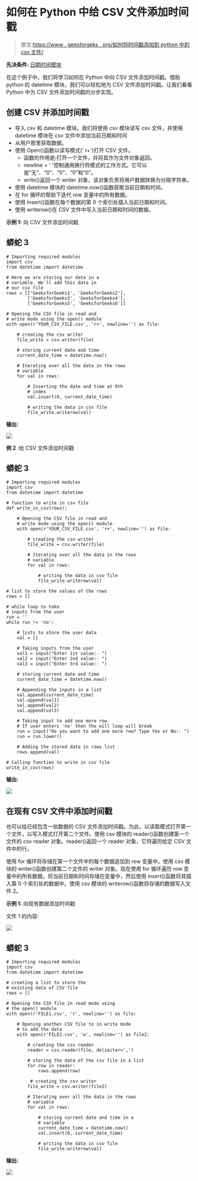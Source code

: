 # 如何在 Python 中给 CSV 文件添加时间戳

> 原文:[https://www . geesforgeks . org/如何将时间戳添加到 python 中的 csv 文件/](https://www.geeksforgeeks.org/how-to-add-timestamp-to-csv-file-in-python/)

**先决条件:** [日期时间模块](https://www.geeksforgeeks.org/python-datetime-module/)

在这个例子中，我们将学习如何在 Python 中向 CSV 文件添加时间戳。借助 python 的 datetime 模块，我们可以轻松地为 CSV 文件添加时间戳。让我们看看 Python 中为 CSV 文件添加时间戳的分步实现。

## 创建 CSV 并添加时间戳

*   导入 csv 和 datetime 模块。我们将使用 csv 模块读写 csv 文件，并使用 datetime 模块在 csv 文件中添加当前日期和时间
*   从用户那里获取数据。
*   使用 Open()函数以读写模式(' r+')打开 CSV 文件。
    *   函数的作用是:打开一个文件，并将其作为文件对象返回。
    *   newline = ' '控制通用换行符模式的工作方式。它可以是“无”、“0”、“0”、“0”和“0”。
    *   write()返回一个 writer 对象，该对象负责将用户数据转换为分隔字符串。
*   使用 datetime 模块的 datetime.now()函数获取当前日期和时间。
*   在 for 循环的帮助下迭代 row 变量中的所有数据。
*   使用 Insert()函数在每个数据的第 0 个索引处插入当前日期和时间。
*   使用 writerow()在 CSV 文件中写入当前日期和时间的数据。

**示例 1:** 向 CSV 文件添加时间戳

## 蟒蛇 3

```
# Importing required modules
import csv
from datetime import datetime

# Here we are storing our data in a
# variable. We'll add this data in
# our csv file
rows = [['GeeksforGeeks1', 'GeeksforGeeks2'],
        ['GeeksforGeeks3', 'GeeksforGeeks4'],
        ['GeeksforGeeks5', 'GeeksforGeeks6']]

# Opening the CSV file in read and
# write mode using the open() module
with open(r'YOUR_CSV_FILE.csv', 'r+', newline='') as file:

    # creating the csv writer
    file_write = csv.writer(file)

    # storing current date and time
    current_date_time = datetime.now()

    # Iterating over all the data in the rows 
    # variable
    for val in rows:

        # Inserting the date and time at 0th 
        # index
        val.insert(0, current_date_time)

        # writing the data in csv file
        file_write.writerow(val)
```

**输出:**

![](img/693fad255e02c12c078c7852cd8b676f.png)

**例 2** :给 CSV 文件添加时间戳

## 蟒蛇 3

```
# Importing required modules
import csv
from datetime import datetime

# function to write in csv file
def write_in_csv(rows):

    # Opening the CSV file in read and
    # write mode using the open() module
    with open(r'YOUR_CSV_FILE.csv', 'r+', newline='') as file:

        # creating the csv writer
        file_write = csv.writer(file)

        # Iterating over all the data in the rows 
        # variable
        for val in rows:

            # writing the data in csv file
            file_write.writerow(val)

# list to store the values of the rows
rows = []

# while loop to take
# inputs from the user
run = ''
while run != 'no':

    # lists to store the user data
    val = []

    # Taking inputs from the user
    val1 = input("Enter 1st value:- ")
    val2 = input("Enter 2nd value:- ")
    val3 = input("Enter 3rd value:- ")

    # storing current date and time
    current_date_time = datetime.now()

    # Appending the inputs in a list
    val.append(current_date_time)
    val.append(val1)
    val.append(val2)
    val.append(val3)

    # Taking input to add one more row
    # If user enters 'no' then the will loop will break
    run = input("Do you want to add one more row? Type Yes or No:- ")
    run = run.lower()

    # Adding the stored data in rows list
    rows.append(val)

# Calling function to write in csv file
write_in_csv(rows)
```

**输出:**

![](img/ad2b05a6a76ce45071e55f2316aef7a8.png)

## 在现有 CSV 文件中添加时间戳

也可以给已经包含一些数据的 CSV 文件添加时间戳。为此，以读取模式打开第一个文件，以写入模式打开第二个文件。使用 csv 模块的 reader()函数创建第一个文件的 csv reader 对象。reader()返回一个 reader 对象，它将遍历给定 CSV 文件中的行。

使用 for 循环将存储在第一个文件中的每个数据追加到 row 变量中。使用 csv 模块的 writer()函数创建第二个文件的 writer 对象。现在使用 for 循环遍历 row 变量中的所有数据。将当前日期和时间存储在变量中，然后使用 insert()函数将其插入第 0 个索引处的数据中。使用 csv 模块的 writerow()函数将存储的数据写入文件 2。

**示例 1:** 向现有数据添加时间戳

文件 1 的内容:

![](img/935912cfec0811e6b3697ec7152bf0fe.png)

## 蟒蛇 3

```
# Importing required modules
import csv
from datetime import datetime

# creating a list to store the
# existing data of CSV file
rows = []

# Opening the CSV file in read mode using 
# the open() module
with open(r'FILE1.csv', 'r', newline='') as file:

    # Opening another CSV file to in write mode 
    # to add the data
    with open(r'FILE2.csv', 'w', newline='') as file2:

        # creating the csv reader
        reader = csv.reader(file, delimiter=',')

        # storing the data of the csv file in a list
        for row in reader:
            rows.append(row)

         # creating the csv writer
        file_write = csv.writer(file2)

        # Iterating over all the data in the rows
        # variable
        for val in rows:

            # storing current date and time in a
            # variable
            current_date_time = datetime.now()
            val.insert(0, current_date_time)

            # writing the data in csv file
            file_write.writerow(val)
```

**输出:**

![](img/f6e4c0487612f3a31eebd925b89ee414.png)